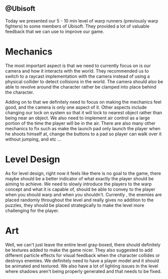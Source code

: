 ## @Ubisoft

Today we presented our 5 - 10 min level of warp runners (previously warp fighters) to some members of Ubisoft. They provided a lot of 
valuable feedback that we can use to improve our game.


# Mechanics

The most important aspect is that we need to currently focus on is our camera and how it interacts with the world. They recommended us to
switch to a raycast implementation with the camera instead of using a physical collider to detect collisions in the world. The camera should
also be able to revolve around the character rather be clamped into place behind the character.

Adding on to that we definitely need to focus on making the mechanics feel good, and the camera is only one aspect of it. Other aspects
include changing our lock on system so that it will lock to nearest object rather than being near an object. We also need to implement air 
control as a large portion of the time the player will be in the air. There are also many other mechanics to fix such as make the launch pad 
only launch the player when he shoots himself at, change the buttons to a pad so player can walk over it without jumping, and etc ...


# Level Design

As for level design, right now it feels like there is no goal to the game, there maybe should be a better indicator of what exactly the player
should be aiming to achieve. We need to slowly introduce the players to the warp concept and what it is capable of, should be able to convey to
the player when you should warp and when you shouldn't. Currently , the enemies are placed randomly throughout the level and really gives no 
addition to the puzzles, they should be placed strategically to make the level more challenging for the player.


# Art

Well, we can't just leave the entire level gray-boxed, there should definitely be textures added to make the game nicer. They also suggested to 
add different particle effects for visual feedback when the character collides or destroys enemies. We definitely need to have a player model
and it should be animated and textured. We also have a lot of lighting issues in the level where shadows aren't being properly generated and
that needs to be fixed. 



